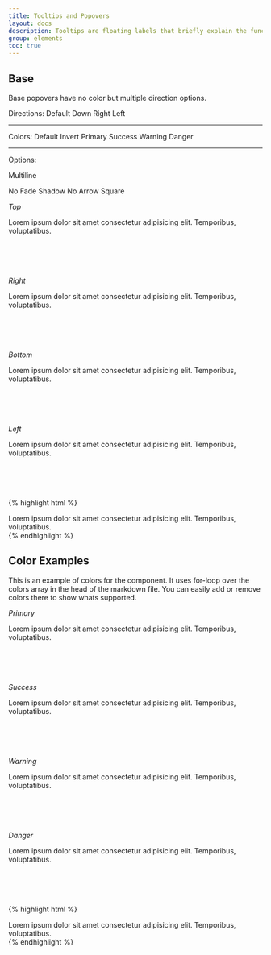 ```yaml
---
title: Tooltips and Popovers
layout: docs
description: Tooltips are floating labels that briefly explain the function of a user interface element.
group: elements
toc: true
---
```


## Base

Base popovers have no color but multiple direction options.

<div class="c-row">
<div class="c-col">
                <span class="c-header-sm c-m-right-md">Directions:</span>
<span data-tooltip="Tooltip Text" class="c-btn c-btn-secondary c-m-horizontal-md">
    <i class="fal fa-hand-point-up" aria-hidden="true"></i> Default
</span>

<span data-tooltip="Tooltip Text" data-tooltip-conf="bottom" class="c-btn c-btn-secondary c-m-horizontal-md">
    <i class="fal fa-hand-point-down" aria-hidden="true"></i> Down
</span>

<span data-tooltip="Tooltip Text" data-tooltip-conf="right" class="c-btn c-btn-secondary c-m-horizontal-md">
    <i class="fal fa-hand-point-right" aria-hidden="true"></i> Right
</span>

<span data-tooltip="Tooltip Text" data-tooltip-conf="shadow left" class="c-btn c-btn-secondary c-m-horizontal-md">
    <i class="fal fa-hand-point-left" aria-hidden="true"></i> Left
</span>
</div>
</div>

<hr class="c-hr">

<div class="c-row">
<div class="c-col">
    <span class="c-header-sm c-m-right-md">Colors:</span>
    <span data-tooltip="Tooltip Text" class="c-btn c-btn-secondary c-m-horizontal-md">
        Default
    </span>
    <span data-tooltip="Tooltip Text" data-tooltip-conf="invert shadow" class="c-btn c-btn-secondary c-m-horizontal-md">
        Invert
    </span>
    <span data-tooltip="Tooltip Text" data-tooltip-conf="primary" class="c-btn c-btn-secondary c-m-horizontal-md">
        Primary
    </span>
    <span data-tooltip="Tooltip Text" data-tooltip-conf="success" class="c-btn c-btn-secondary c-m-horizontal-md">
        Success
    </span>
    <span data-tooltip="Tooltip Text" data-tooltip-conf="warning" class="c-btn c-btn-secondary c-m-horizontal-md">
        Warning
    </span>
    <span data-tooltip="Tooltip Text" data-tooltip-conf="danger" class="c-btn c-btn-secondary c-m-horizontal-md">
        Danger
    </span>
</div>
</div>

<hr class="c-hr">

<div class="c-row">
    <div class="c-col">
        <span class="c-header-sm c-m-right-md">Options:</span>

<span data-tooltip="A pure CSS Tooltip. Super easy to use, No JavaScript required." data-tooltip-conf="primary multiline"
    class="c-btn c-btn-secondary c-m-horizontal-md">
    Multiline
</span>

<span data-tooltip="Tooltip Text" data-tooltip-conf="no-fade" class="c-btn c-btn-secondary c-m-horizontal-md">
    No Fade
</span>

<span data-tooltip="Tooltip Text" data-tooltip-conf="shadow" class="c-btn c-btn-secondary c-m-horizontal-md">
    Shadow
</span>

<span data-tooltip="Tooltip Text" data-tooltip-conf="no-arrow" class="c-btn c-btn-secondary c-m-horizontal-md">
    No Arrow
</span>

<span data-tooltip="Tooltip Text" data-tooltip-conf="square" class="c-btn c-btn-secondary c-m-horizontal-md">
    Square
</span>
</div>

</div>


*Top*
<div class="c-popover c-popover-top">
    <div class="c-popover-arrow"></div>
    <div class="c-popover-content">
        Lorem ipsum dolor sit amet consectetur adipisicing elit. Temporibus, voluptatibus.
    </div>
</div> 
<br>
<br>
<br>
<br>

*Right*
<div class="c-popover c-popover-right">
    <div class="c-popover-arrow"></div>
    <div class="c-popover-content">
        Lorem ipsum dolor sit amet consectetur adipisicing elit. Temporibus, voluptatibus.
    </div>
</div>
<br>
<br>
<br>
<br>

*Bottom*
<div class="c-popover c-popover-bottom">
    <div class="c-popover-arrow"></div>
    <div class="c-popover-content">
        Lorem ipsum dolor sit amet consectetur adipisicing elit. Temporibus, voluptatibus.
    </div>
</div>
<br>
<br>
<br>
<br>

*Left*
<div class="c-popover c-popover-left">
    <div class="c-popover-arrow"></div>
    <div class="c-popover-content">
        Lorem ipsum dolor sit amet consectetur adipisicing elit. Temporibus, voluptatibus.
    </div>
</div>
<br>
<br>
<br>
<br>

{% highlight html %}
<div class="c-popover c-popover-{DIRECTION}">
    <div class="c-popover-arrow"></div>
    <div class="c-popover-content">
        Lorem ipsum dolor sit amet consectetur adipisicing elit. Temporibus, voluptatibus.
    </div>
</div>    
{% endhighlight %}

## Color Examples

This is an example of colors for the component. It uses for-loop over the colors array in the head of the markdown file. You can easily add or remove colors there to show whats supported.

*Primary*
<div class="c-popover c-popover-top c-popover-primary">
    <div class="c-popover-arrow"></div>
    <div class="c-popover-content">
        Lorem ipsum dolor sit amet consectetur adipisicing elit. Temporibus, voluptatibus.
    </div>
</div> 
<br>
<br>
<br>
<br>

*Success*
<div class="c-popover c-popover-right c-popover-success">
    <div class="c-popover-arrow"></div>
    <div class="c-popover-content">
        Lorem ipsum dolor sit amet consectetur adipisicing elit. Temporibus, voluptatibus.
    </div>
</div>
<br>
<br>
<br>
<br>

*Warning*
<div class="c-popover c-popover-bottom c-popover-warning">
    <div class="c-popover-arrow"></div>
    <div class="c-popover-content">
        Lorem ipsum dolor sit amet consectetur adipisicing elit. Temporibus, voluptatibus.
    </div>
</div>
<br>
<br>
<br>
<br>

*Danger*
<div class="c-popover c-popover-left c-popover-danger">
    <div class="c-popover-arrow"></div>
    <div class="c-popover-content">
        Lorem ipsum dolor sit amet consectetur adipisicing elit. Temporibus, voluptatibus.
    </div>
</div>
<br>
<br>
<br>
<br>

{% highlight html %}
<div class="c-popover c-popover-{DIRECTION} c-popover-{COLOR}">
    <div class="c-popover-arrow"></div>
    <div class="c-popover-content">
        Lorem ipsum dolor sit amet consectetur adipisicing elit. Temporibus, voluptatibus.
    </div>
</div>    
{% endhighlight %}


